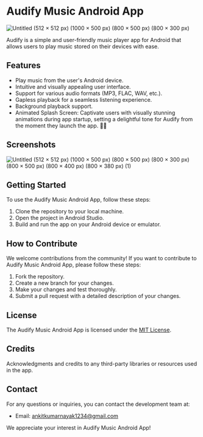 # Audify Music Android App


![Untitled (512 × 512 px) (1000 × 500 px) (800 × 500 px) (800 × 300 px)](https://github.com/AnkitNayak-eth/audify-android-music-app/assets/52006128/becac6ad-9a7f-46dc-9bfa-55f2d2aa3130)

Audify is a simple and user-friendly music player app for Android that allows users to play music stored on their devices with ease.

## Features

- Play music from the user's Android device.
- Intuitive and visually appealing user interface.
- Support for various audio formats (MP3, FLAC, WAV, etc.).
- Gapless playback for a seamless listening experience.
- Background playback support.
- Animated Splash Screen: Captivate users with visually stunning animations during app startup, setting a delightful tone for Audify from the moment they launch the app. 🎵✨

## Screenshots

![Untitled (512 × 512 px) (1000 × 500 px) (800 × 500 px) (800 × 300 px) (800 × 500 px) (800 × 400 px) (800 × 380 px) (1)](https://github.com/AnkitNayak-eth/audify-android-music-app/assets/52006128/156807b7-4f05-4161-92d4-53a014b8a0ee)

## Getting Started

To use the Audify Music Android App, follow these steps:

1. Clone the repository to your local machine.
2. Open the project in Android Studio.
3. Build and run the app on your Android device or emulator.

## How to Contribute

We welcome contributions from the community! If you want to contribute to Audify Music Android App, please follow these steps:

1. Fork the repository.
2. Create a new branch for your changes.
3. Make your changes and test thoroughly.
4. Submit a pull request with a detailed description of your changes.

## License

The Audify Music Android App is licensed under the [MIT License](LICENSE).

## Credits

Acknowledgments and credits to any third-party libraries or resources used in the app.

## Contact

For any questions or inquiries, you can contact the development team at:
- Email: ankitkumarnayak1234@gmail.com

We appreciate your interest in Audify Music Android App!


